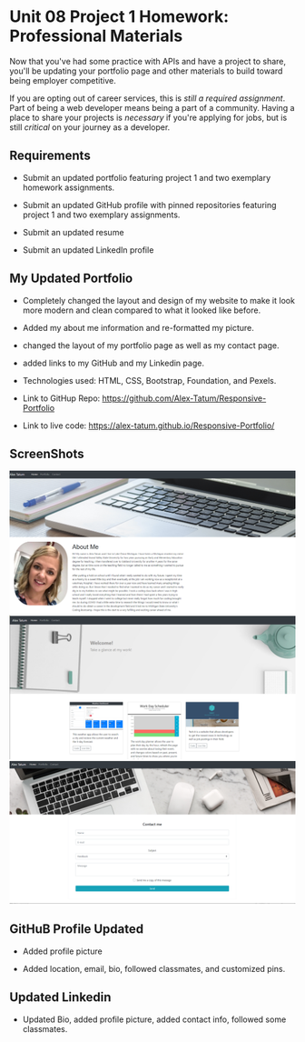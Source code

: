 # Unit 08 Project 1 Homework: Professional Materials

Now that you've had some practice with APIs and have a project to share, you'll be updating your portfolio page and other materials to build toward being employer competitive.

If you are opting out of career services, this is _still a required assignment_. Part of being a web developer means being a part of a community. Having a place to share your projects is _necessary_ if you're applying for jobs, but is still _critical_ on your journey as a developer.

## Requirements

* Submit an updated portfolio featuring project 1 and two exemplary homework assignments.

* Submit an updated GitHub profile with pinned repositories featuring project 1 and two exemplary assignments.

* Submit an updated resume

* Submit an updated LinkedIn profile

## My Updated Portfolio

* Completely changed the layout and design of my website to make it look more modern and clean compared to what it looked like before. 
 
* Added my about me information and re-formatted my picture.

* changed the layout of my portfolio page as well as my contact page.

* added links to my GitHub and my Linkedin page.

* Technologies used: HTML, CSS, Bootstrap, Foundation, and Pexels.

* Link to GitHup Repo: https://github.com/Alex-Tatum/Responsive-Portfolio

* Link to live code: https://alex-tatum.github.io/Responsive-Portfolio/

## ScreenShots
![/homework2/Images/ScreenshotHome.png](Images/ScreenshotHome.png)
![/homework2/Images/PortfolioPage.png](Images/PortfolioPage.png)
![/homework2/Images/ContactPage.png](Images/ContactPage.png)

## GitHuB Profile Updated

* Added profile picture

* Added location, email, bio, followed classmates, and customized pins. 

## Updated Linkedin 

* Updated Bio, added profile picture, added contact info, followed some classmates. 